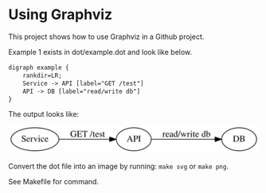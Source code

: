 # Using Graphviz

This project shows how to use Graphviz in a Github project.

Example 1 exists in dot/example.dot and look like below.

```
digraph example {
    rankdir=LR;
    Service -> API [label="GET /test"]
    API -> DB [label="read/write db"]
}
```

The output looks like:

<img src="./example.svg">


Convert the dot file into an image by running:
`make svg` or `make png`. 

See Makefile for command.
